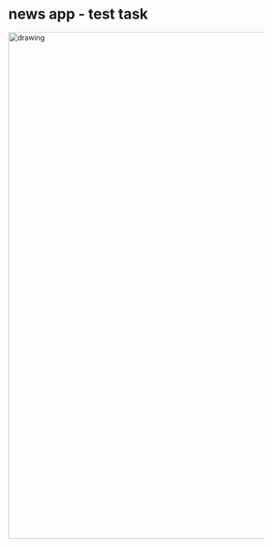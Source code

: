 # news app - test task

<img src="https://user-images.githubusercontent.com/78036389/175920801-6c65c337-00e7-4bf1-b7dc-8944f2cadab7.png" alt="drawing" width="1000"/>

